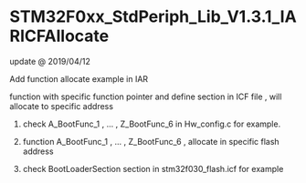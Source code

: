 # STM32F0xx_StdPeriph_Lib_V1.3.1_IARICFAllocate

update @ 2019/04/12

Add function allocate example in IAR

function with specific function pointer and define section in ICF file , will allocate to specific address

1. check A_BootFunc_1 , ... , Z_BootFunc_6 in Hw_config.c for example.

2. function A_BootFunc_1 , ... , Z_BootFunc_6 , allocate in specific flash address

3. check BootLoaderSection section in stm32f030_flash.icf for example